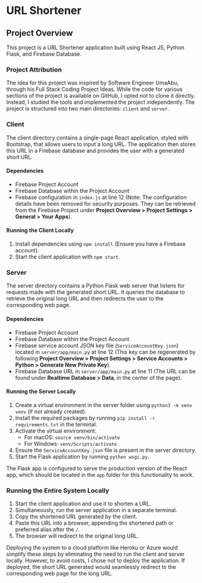 # URL Shortener

## Project Overview

This project is a URL Shortener application built using React JS, Python Flask, and Firebase Database.

### Project Attribution

The idea for this project was inspired by Software Engineer UmaAbu, through his Full Stack Coding Project Ideas. While the code for various sections of the project is available on GitHub, I opted not to clone it directly. Instead, I studied the tools and implemented the project independently. The project is structured into two main directories: `client` and `server`.

### Client

The client directory contains a single-page React application, styled with Bootstrap, that allows users to input a long URL. The application then stores this URL in a Firebase database and provides the user with a generated short URL.

#### Dependencies

- Firebase Project Account
- Firebase Database within the Project Account
- Firebase configuration in `index.js` at line 12 (Note: The configuration details have been removed for security purposes. They can be retrieved from the Firebase Project under **Project Overview > Project Settings > General > Your Apps**).

#### Running the Client Locally

1. Install dependencies using `npm install` (Ensure you have a Firebase account).
2. Start the client application with `npm start`.

### Server

The server directory contains a Python Flask web server that listens for requests made with the generated short URL. It queries the database to retrieve the original long URL and then redirects the user to the corresponding web page.

#### Dependencies

- Firebase Project Account
- Firebase Database within the Project Account
- Firebase service account JSON key file (`ServiceAccountKey.json`) located in `server/app/main.py` at line 12 (This key can be regenerated by following **Project Overview > Project Settings > Service Accounts > Python > Generate New Private Key**).
- Firebase Database URL in `server/app/main.py` at line 11 (The URL can be found under **Realtime Database > Data**, in the center of the page).

#### Running the Server Locally

1. Create a virtual environment in the server folder using `python3 -m venv venv` (if not already created).
2. Install the required packages by running `pip install -r requirements.txt` in the terminal.
3. Activate the virtual environment:
   - For macOS: `source venv/bin/activate`
   - For Windows: `venv/Scripts/activate`
4. Ensure the `ServiceAccountKey.json` file is present in the server directory.
5. Start the Flask application by running `python wsgi.py`.

The Flask app is configured to serve the production version of the React app, which should be located in the `app` folder for this functionality to work.

### Running the Entire System Locally

1. Start the client application and use it to shorten a URL.
2. Simultaneously, run the server application in a separate terminal.
3. Copy the shortened URL generated by the client.
4. Paste this URL into a browser, appending the shortened path or preferred alias after the `/`.
5. The browser will redirect to the original long URL.

Deploying the system to a cloud platform like Heroku or Azure would simplify these steps by eliminating the need to run the client and server locally. However, to avoid costs, I chose not to deploy the application. If deployed, the short URL generated would seamlessly redirect to the corresponding web page for the long URL.
